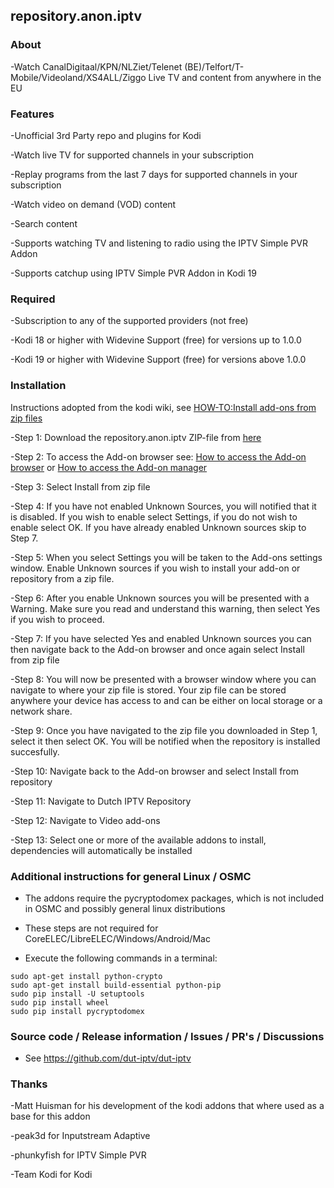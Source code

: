 ## repository.anon.iptv

### About

-Watch CanalDigitaal/KPN/NLZiet/Telenet (BE)/Telfort/T-Mobile/Videoland/XS4ALL/Ziggo Live TV and content from anywhere in the EU

### Features

-Unofficial 3rd Party repo and plugins for Kodi

-Watch live TV for supported channels in your subscription

-Replay programs from the last 7 days for supported channels in your subscription

-Watch video on demand (VOD) content

-Search content

-Supports watching TV and listening to radio using the IPTV Simple PVR Addon

-Supports catchup using IPTV Simple PVR Addon in Kodi 19

### Required

-Subscription to any of the supported providers (not free)

-Kodi 18 or higher with Widevine Support (free) for versions up to 1.0.0

-Kodi 19 or higher with Widevine Support (free) for versions above 1.0.0

### Installation
Instructions adopted from the kodi wiki, see [HOW-TO:Install add-ons from zip files](https://kodi.wiki/view/HOW-TO:Install_add-ons_from_zip_files)

-Step 1: Download the repository.anon.iptv ZIP-file from [here](https://github.com/dut-iptv/dut-iptv.github.io/raw/master/repository.anon.iptv-latest.zip)

-Step 2: To access the Add-on browser see: [How to access the Add-on browser](https://kodi.wiki/view/Add-on_manager#How_to_access_the_Add-on_browser) or [How to access the Add-on manager](https://kodi.wiki/view/Add-on_manager#How_to_access_the_Add-on_manager)

-Step 3: Select Install from zip file

-Step 4: If you have not enabled Unknown Sources, you will notified that it is disabled. If you wish to enable select Settings, if you do not wish to enable select OK. If you have already enabled Unknown sources skip to Step 7.

-Step 5: When you select Settings you will be taken to the Add-ons settings window. Enable Unknown sources if you wish to install your add-on or repository from a zip file.

-Step 6: After you enable Unknown sources you will be presented with a Warning. Make sure you read and understand this warning, then select Yes if you wish to proceed.

-Step 7: If you have selected Yes and enabled Unknown sources you can then navigate back to the Add-on browser and once again select Install from zip file

-Step 8: You will now be presented with a browser window where you can navigate to where your zip file is stored. Your zip file can be stored anywhere your device has access to and can be either on local storage or a network share.

-Step 9: Once you have navigated to the zip file you downloaded in Step 1, select it then select OK. You will be notified when the repository is installed succesfully.

-Step 10: Navigate back to the Add-on browser and select Install from repository

-Step 11: Navigate to Dutch IPTV Repository

-Step 12: Navigate to Video add-ons

-Step 13: Select one or more of the available addons to install, dependencies will automatically be installed

### Additional instructions for general Linux / OSMC

- The addons require the pycryptodomex packages, which is not included in OSMC and possibly general linux distributions

- These steps are not required for CoreELEC/LibreELEC/Windows/Android/Mac

- Execute the following commands in a terminal:

```
sudo apt-get install python-crypto
sudo apt-get install build-essential python-pip
sudo pip install -U setuptools
sudo pip install wheel
sudo pip install pycryptodomex
```

### Source code / Release information / Issues / PR's / Discussions

- See https://github.com/dut-iptv/dut-iptv

### Thanks

-Matt Huisman for his development of the kodi addons that where used as a base for this addon

-peak3d for Inputstream Adaptive

-phunkyfish for IPTV Simple PVR

-Team Kodi for Kodi